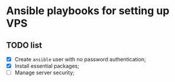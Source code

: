 # Ansible playbooks for setting up VPS

## TODO list

- [x] Create `ansible` user with no password authentication;
- [x] Install essential packages;
- [ ] Manage server security;
